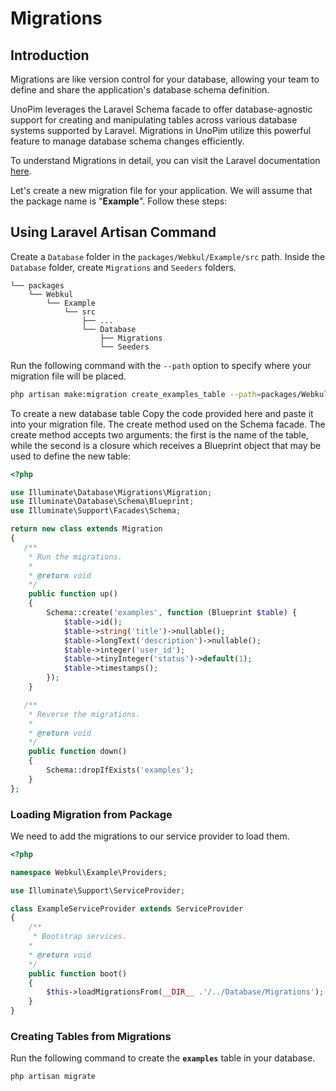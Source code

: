 # Migrations



## Introduction

Migrations are like version control for your database, allowing your team to define and share the application's database schema definition.

UnoPim leverages the Laravel Schema facade to offer database-agnostic support for creating and manipulating tables across various database systems supported by Laravel. Migrations in UnoPim utilize this powerful feature to manage database schema changes efficiently.

To understand Migrations in detail, you can visit the Laravel documentation [here](https://laravel.com/docs/10.x/migrations).

Let's create a new migration file for your application. We will assume that the package name is "**Example**". Follow these steps:

## Using Laravel Artisan Command

Create a `Database` folder in the `packages/Webkul/Example/src` path. Inside the `Database` folder, create `Migrations` and `Seeders` folders.

```
└── packages
    └── Webkul
        └── Example
            └── src
                ├── ...
                └── Database
                    ├── Migrations
                    └── Seeders
```

Run the following command with the `--path` option to specify where your migration file will be placed.

  ```sh
  php artisan make:migration create_examples_table --path=packages/Webkul/Example/src/Database/Migrations
  ```

To create a new database table Copy the code provided here and paste it into your migration file. The create method used on the Schema facade. The create method accepts two arguments: the first is the name of the table, while the second is a closure which receives a Blueprint object that may be used to define the new table:

  ```php
  <?php

  use Illuminate\Database\Migrations\Migration;
  use Illuminate\Database\Schema\Blueprint;
  use Illuminate\Support\Facades\Schema;

  return new class extends Migration
  {
     /**
      * Run the migrations.
      *
      * @return void
      */
      public function up()
      {
          Schema::create('examples', function (Blueprint $table) {
              $table->id();
              $table->string('title')->nullable();
              $table->longText('description')->nullable();
              $table->integer('user_id');
              $table->tinyInteger('status')->default(1);
              $table->timestamps();
          });
      }

     /**
      * Reverse the migrations.
      *
      * @return void
      */
      public function down()
      {
          Schema::dropIfExists('examples');
      }
  };
  ```

### Loading Migration from Package

We need to add the migrations to our service provider to load them.

```php
<?php

namespace Webkul\Example\Providers;

use Illuminate\Support\ServiceProvider;

class ExampleServiceProvider extends ServiceProvider
{
    /**
     * Bootstrap services.
    *
    * @return void
    */
    public function boot()
    {          
        $this->loadMigrationsFrom(__DIR__ .'/../Database/Migrations');
    }
}
```

### Creating Tables from Migrations

Run the following command to create the **`examples`** table in your database.

  ```
  php artisan migrate
  ```
